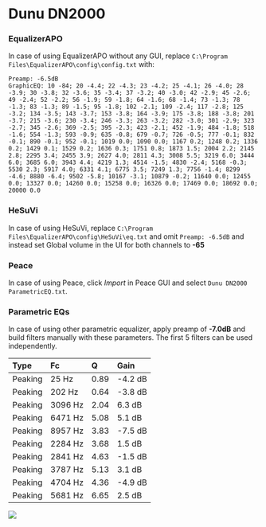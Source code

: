 # Dunu DN2000

### EqualizerAPO
In case of using EqualizerAPO without any GUI, replace `C:\Program Files\EqualizerAPO\config\config.txt`
with:
```
Preamp: -6.5dB
GraphicEQ: 10 -84; 20 -4.4; 22 -4.3; 23 -4.2; 25 -4.1; 26 -4.0; 28 -3.9; 30 -3.8; 32 -3.6; 35 -3.4; 37 -3.2; 40 -3.0; 42 -2.9; 45 -2.6; 49 -2.4; 52 -2.2; 56 -1.9; 59 -1.8; 64 -1.6; 68 -1.4; 73 -1.3; 78 -1.3; 83 -1.3; 89 -1.5; 95 -1.8; 102 -2.1; 109 -2.4; 117 -2.8; 125 -3.2; 134 -3.5; 143 -3.7; 153 -3.8; 164 -3.9; 175 -3.8; 188 -3.8; 201 -3.7; 215 -3.6; 230 -3.4; 246 -3.3; 263 -3.2; 282 -3.0; 301 -2.9; 323 -2.7; 345 -2.6; 369 -2.5; 395 -2.3; 423 -2.1; 452 -1.9; 484 -1.8; 518 -1.6; 554 -1.3; 593 -0.9; 635 -0.8; 679 -0.7; 726 -0.5; 777 -0.1; 832 -0.1; 890 -0.1; 952 -0.1; 1019 0.0; 1090 0.0; 1167 0.2; 1248 0.2; 1336 0.2; 1429 0.1; 1529 0.2; 1636 0.3; 1751 0.8; 1873 1.5; 2004 2.2; 2145 2.8; 2295 3.4; 2455 3.9; 2627 4.0; 2811 4.3; 3008 5.5; 3219 6.0; 3444 6.0; 3685 6.0; 3943 4.4; 4219 1.3; 4514 -1.5; 4830 -2.4; 5168 -0.3; 5530 2.3; 5917 4.0; 6331 4.1; 6775 3.5; 7249 1.3; 7756 -1.4; 8299 -4.6; 8880 -6.4; 9502 -5.8; 10167 -3.1; 10879 -0.2; 11640 0.0; 12455 0.0; 13327 0.0; 14260 0.0; 15258 0.0; 16326 0.0; 17469 0.0; 18692 0.0; 20000 0.0
```

### HeSuVi
In case of using HeSuVi, replace `C:\Program Files\EqualizerAPO\config\HeSuVi\eq.txt` and omit `Preamp:
-6.5dB` and instead set Global volume in the UI for both channels to **-65**

### Peace
In case of using Peace, click *Import* in Peace GUI and select `Dunu DN2000 ParametricEQ.txt`.

### Parametric EQs
In case of using other parametric equalizer, apply preamp of **-7.0dB** and build filters manually with
these parameters. The first 5 filters can be used independently.

| Type    | Fc      |    Q | Gain    |
|:--------|:--------|:-----|:--------|
| Peaking | 25 Hz   | 0.89 | -4.2 dB |
| Peaking | 202 Hz  | 0.64 | -3.8 dB |
| Peaking | 3096 Hz | 2.04 | 6.3 dB  |
| Peaking | 6471 Hz | 5.08 | 5.1 dB  |
| Peaking | 8957 Hz | 3.83 | -7.5 dB |
| Peaking | 2284 Hz | 3.68 | 1.5 dB  |
| Peaking | 2841 Hz | 4.63 | -1.5 dB |
| Peaking | 3787 Hz | 5.13 | 3.1 dB  |
| Peaking | 4704 Hz | 4.36 | -4.9 dB |
| Peaking | 5681 Hz | 6.65 | 2.5 dB  |

![](https://raw.githubusercontent.com/jaakkopasanen/AutoEq/master/results/innerfidelity/sbaf-serious/Dunu%20DN2000/Dunu%20DN2000.png)